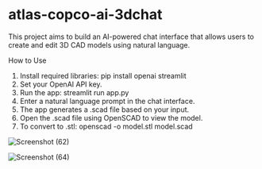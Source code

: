 # atlas-copco-ai-3dchat
This project aims to build an AI-powered chat interface that allows users to create and edit 3D CAD models using natural language. 

How to Use
1.	Install required libraries:
pip install openai streamlit
2.	Set your OpenAI API key.
3.	Run the app:
streamlit run app.py
4.	Enter a natural language prompt in the chat interface.
5.	The app generates a .scad file based on your input.
6.	Open the .scad file using OpenSCAD to view the model.
7.	To convert to .stl:
openscad -o model.stl model.scad

![Screenshot (62)](https://github.com/user-attachments/assets/5b76fa4e-332d-4733-9880-1b2fb1f4cedf)

![Screenshot (64)](https://github.com/user-attachments/assets/ca6ccc8c-e95a-4d52-b1d2-c5fcc3a56441)


